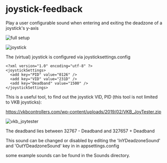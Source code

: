 # joystick-feedback

Play a user configurable sound when entering and exiting the deadzone of a joystick's y-axis

![full setup](https://i.imgur.com/Mw0T5n6.jpg)

![joystick](https://i.imgur.com/DiYBuDx.jpg)

The (virtual) joystick is configured via joysticksettings.config

```
<?xml version="1.0" encoding="utf-8" ?>
<joystickSettings>
  <add key="PID" value="0126" />
  <add key="VID" value="231D" />
  <add key="Deadband" value="1500" />
</joystickSettings>
```

This is a useful tool, to find out the joystick VID, PID (this tool is not limited to VKB joysticks):

https://vkbcontrollers.com/wp-content/uploads/2019/02/VKB_JoyTester.zip

![vkb_joytester](https://i.imgur.com/GqW3RHk.pnghttps://i.imgur.com/GqW3RHk.png)

The deadband lies between 32767 - Deadband and 327657 + Deadband

This sound can be changed or disabled by editing the 'InYDeadzoneSound' and 'OutYDeadzoneSound' key in in appsettings.config

some example sounds can be found in the Sounds directory.

